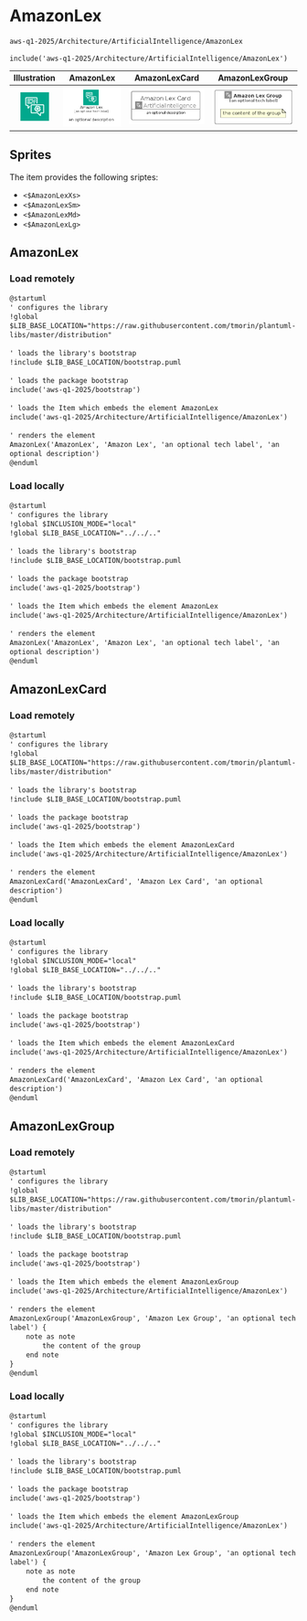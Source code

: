 # AmazonLex


```text
aws-q1-2025/Architecture/ArtificialIntelligence/AmazonLex
```

```text
include('aws-q1-2025/Architecture/ArtificialIntelligence/AmazonLex')
```



| Illustration | AmazonLex | AmazonLexCard | AmazonLexGroup |
| :---: | :---: | :---: | :---: |
| ![illustration for Illustration](../../../aws-q1-2025/Architecture/ArtificialIntelligence/AmazonLex.png) | ![illustration for AmazonLex](../../../aws-q1-2025/Architecture/ArtificialIntelligence/AmazonLex.Local.png) | ![illustration for AmazonLexCard](../../../aws-q1-2025/Architecture/ArtificialIntelligence/AmazonLexCard.Local.png) | ![illustration for AmazonLexGroup](../../../aws-q1-2025/Architecture/ArtificialIntelligence/AmazonLexGroup.Local.png) |



## Sprites
The item provides the following sriptes:

- `<$AmazonLexXs>`
- `<$AmazonLexSm>`
- `<$AmazonLexMd>`
- `<$AmazonLexLg>`





## AmazonLex

### Load remotely
```plantuml
@startuml
' configures the library
!global $LIB_BASE_LOCATION="https://raw.githubusercontent.com/tmorin/plantuml-libs/master/distribution"

' loads the library's bootstrap
!include $LIB_BASE_LOCATION/bootstrap.puml

' loads the package bootstrap
include('aws-q1-2025/bootstrap')

' loads the Item which embeds the element AmazonLex
include('aws-q1-2025/Architecture/ArtificialIntelligence/AmazonLex')

' renders the element
AmazonLex('AmazonLex', 'Amazon Lex', 'an optional tech label', 'an optional description')
@enduml
```

### Load locally
```plantuml
@startuml
' configures the library
!global $INCLUSION_MODE="local"
!global $LIB_BASE_LOCATION="../../.."

' loads the library's bootstrap
!include $LIB_BASE_LOCATION/bootstrap.puml

' loads the package bootstrap
include('aws-q1-2025/bootstrap')

' loads the Item which embeds the element AmazonLex
include('aws-q1-2025/Architecture/ArtificialIntelligence/AmazonLex')

' renders the element
AmazonLex('AmazonLex', 'Amazon Lex', 'an optional tech label', 'an optional description')
@enduml
```

## AmazonLexCard

### Load remotely
```plantuml
@startuml
' configures the library
!global $LIB_BASE_LOCATION="https://raw.githubusercontent.com/tmorin/plantuml-libs/master/distribution"

' loads the library's bootstrap
!include $LIB_BASE_LOCATION/bootstrap.puml

' loads the package bootstrap
include('aws-q1-2025/bootstrap')

' loads the Item which embeds the element AmazonLexCard
include('aws-q1-2025/Architecture/ArtificialIntelligence/AmazonLex')

' renders the element
AmazonLexCard('AmazonLexCard', 'Amazon Lex Card', 'an optional description')
@enduml
```

### Load locally
```plantuml
@startuml
' configures the library
!global $INCLUSION_MODE="local"
!global $LIB_BASE_LOCATION="../../.."

' loads the library's bootstrap
!include $LIB_BASE_LOCATION/bootstrap.puml

' loads the package bootstrap
include('aws-q1-2025/bootstrap')

' loads the Item which embeds the element AmazonLexCard
include('aws-q1-2025/Architecture/ArtificialIntelligence/AmazonLex')

' renders the element
AmazonLexCard('AmazonLexCard', 'Amazon Lex Card', 'an optional description')
@enduml
```

## AmazonLexGroup

### Load remotely
```plantuml
@startuml
' configures the library
!global $LIB_BASE_LOCATION="https://raw.githubusercontent.com/tmorin/plantuml-libs/master/distribution"

' loads the library's bootstrap
!include $LIB_BASE_LOCATION/bootstrap.puml

' loads the package bootstrap
include('aws-q1-2025/bootstrap')

' loads the Item which embeds the element AmazonLexGroup
include('aws-q1-2025/Architecture/ArtificialIntelligence/AmazonLex')

' renders the element
AmazonLexGroup('AmazonLexGroup', 'Amazon Lex Group', 'an optional tech label') {
    note as note
        the content of the group
    end note
}
@enduml
```

### Load locally
```plantuml
@startuml
' configures the library
!global $INCLUSION_MODE="local"
!global $LIB_BASE_LOCATION="../../.."

' loads the library's bootstrap
!include $LIB_BASE_LOCATION/bootstrap.puml

' loads the package bootstrap
include('aws-q1-2025/bootstrap')

' loads the Item which embeds the element AmazonLexGroup
include('aws-q1-2025/Architecture/ArtificialIntelligence/AmazonLex')

' renders the element
AmazonLexGroup('AmazonLexGroup', 'Amazon Lex Group', 'an optional tech label') {
    note as note
        the content of the group
    end note
}
@enduml
```

